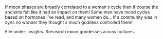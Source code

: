 If moon phases are broadly correlated to a woman's cycle then if course the ancients felt like it had an impact on them! Some men have mood cycles based on hormones I've read, and many women do... If a community was in sync no wonder they thought a moon goddess controlled them! 

File under: insights. #research moon goddesses across cultures. 